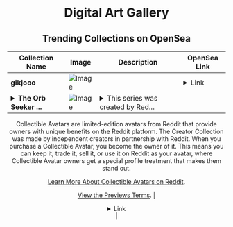 <div align="center">

# Digital Art Gallery

## Trending Collections on OpenSea

| Collection Name                       | Image                                                                                     | Description                       | OpenSea Link                                                                                          |
|---------------------------------------|-------------------------------------------------------------------------------------------|-----------------------------------|--------------------------------------------------------------------------------------------------------|
| **gikjooo** | ![Image](https://i.seadn.io/s/raw/files/6b2987e0d265d6b395b52a4f466ef4d5.png?w=500&auto=format?w=200&auto=format) |  | <details><summary>Link</summary>[gikjooo](https://opensea.io/collection/gikjooo)</details> |
| **<details><summary>The Orb Seeker ...</summary>The Orb Seeker by ToonGuys x Reddit Collectible Avatars</details>** | ![Image](https://i.seadn.io/s/raw/files/03cfb1a0c5cc30bf375b086d9696f07d.png?w=500&auto=format?w=200&auto=format) | <details><summary>This series was created by Red...</summary>This series was created by Reddit user ToonGuys as a part of the Collectible Avatars Creator Program. You can [check out the creator's profile on Reddit](https://www.reddit.com/user/ToonGuys/).

Collectible Avatars are limited-edition avatars from Reddit that provide owners with unique benefits on the Reddit platform. The Creator Collection was made by independent creators in partnership with Reddit. When you purchase a Collectible Avatar, you become the owner of it. This means you can keep it, trade it, sell it, or use it on Reddit as your avatar, where Collectible Avatar owners get a special profile treatment that makes them stand out.

[Learn More About Collectible Avatars on Reddit](https://reddithelp.com/hc/en-us/articles/6213835889044).

[View the Previews Terms](https://www.redditinc.com/policies/previews-terms).</details> | <details><summary>Link</summary>[The Orb Seeker by ToonGuys x Reddit Collectible Avatars](https://opensea.io/collection/the-orb-seeker-by-toonguys-x-reddit-collectible-av)</details> |

</div>